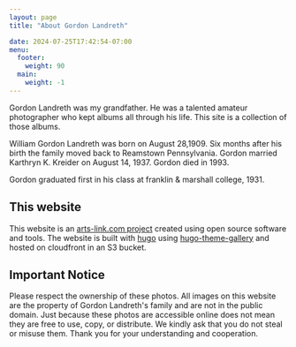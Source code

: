 ```yaml
---
layout: page
title: "About Gordon Landreth"

date: 2024-07-25T17:42:54-07:00
menu:
  footer:
    weight: 90
  main:
    weight: -1
---
```

Gordon Landreth was my grandfather. He was a talented amateur photographer who kept albums all through his life. This site is a collection of those albums. 

William Gordon Landreth was born on August 28,1909.  Six months after his birth the family moved back to Reamstown Pennsylvania.  Gordon married Karthryn K. Kreider on August 14, 1937.  Gordon died in 1993.   

Gordon graduated first in his class at franklin & marshall college, 1931.

## This website

This website is an [arts-link.com project](https://www.arts-link.com) created using open source software and tools. The website is built with [hugo](https://gohugo.io/) using [hugo-theme-gallery](https://github.com/nicokaiser/hugo-theme-gallery) and hosted on cloudfront in an S3 bucket. 

## Important Notice

Please respect the ownership of these photos. All images on this website are the property of Gordon Landreth's family and are not in the public domain. Just because these photos are accessible online does not mean they are free to use, copy, or distribute. We kindly ask that you do not steal or misuse them. Thank you for your understanding and cooperation.
